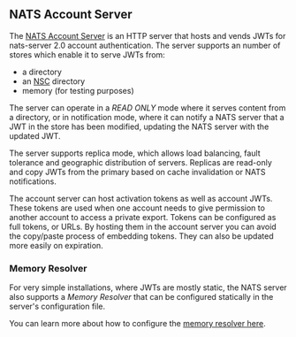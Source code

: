## NATS Account Server

The [NATS Account Server](https://github.com/nats-io/nats-account-server) is an HTTP server that hosts and vends JWTs for nats-server 2.0 account authentication. The server supports an number of stores which enable it to serve JWTs from:

- a directory
- an [NSC](../nsc/nsc.md) directory
- memory (for testing purposes)

The server can operate in a _READ ONLY_ mode where it serves content from a directory, or in notification mode, where it can notify a NATS server that a JWT in the store has been modified, updating the NATS server with the updated JWT.

The server supports replica mode, which allows load balancing, fault tolerance and geographic distribution of servers. Replicas are read-only and copy JWTs from the primary based on cache invalidation or NATS notifications.

The account server can host activation tokens as well as account JWTs. These tokens are used when one account needs to give permission to another account to access a private export. Tokens can be configured as full tokens, or URLs. By hosting them in the account server you can avoid the copy/paste process of embedding tokens. They can also be updated more easily on expiration.

### Memory Resolver

For very simple installations, where JWTs are mostly static, the NATS server also supports a _Memory Resolver_ that can be configured statically in the server's configuration file.

You can learn more about how to configure the [memory resolver here](mem_resolver.md).
